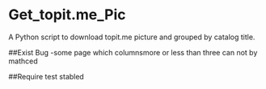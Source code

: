 # Get_topit.me_Pic
A Python script to download topit.me  picture and grouped by catalog title.

##Exist Bug
-some page which columnsmore or less than three can not by mathced

##Require test
stabled

